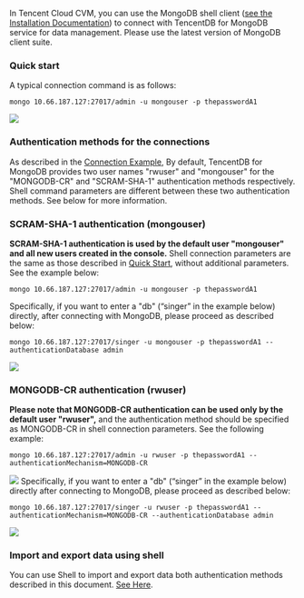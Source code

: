 
In Tencent Cloud CVM, you can use the MongoDB shell client ([see the Installation Documentation](https://docs.mongodb.com/manual/tutorial/install-mongodb-on-linux/)) to connect with TencentDB for MongoDB service for data management. Please use the latest version of MongoDB client suite.

### Quick start
A typical connection command is as follows:
```
mongo 10.66.187.127:27017/admin -u mongouser -p thepasswordA1
```
![](https://mc.qcloudimg.com/static/img/ce6b26f8cd6b1cc2981bc0cd44f9d09d/shell_default.png)

### Authentication methods for the connections
As described in the [Connection Example](https://intl.cloud.tencent.com/document/product/240/3563), By default, TencentDB for MongoDB provides two user names "rwuser" and "mongouser" for the "MONGODB-CR" and "SCRAM-SHA-1" authentication methods respectively.
Shell command parameters are different between these two authentication methods. See below for more information.

### SCRAM-SHA-1 authentication (mongouser)
**SCRAM-SHA-1 authentication is used by the default user "mongouser" and all new users created in the console.** Shell connection parameters are the same as those described in [Quick Start](#.E5.BF.AB.E9.80.9F.E5.BC.80.E5.A7.8B), without additional parameters. See the example below:

```
mongo 10.66.187.127:27017/admin -u mongouser -p thepasswordA1
```
Specifically, if you want to enter a "db" (“singer” in the example below) directly, after connecting with MongoDB, please proceed as described below:
```
mongo 10.66.187.127:27017/singer -u mongouser -p thepasswordA1 --authenticationDatabase admin
```

![](https://mc.qcloudimg.com/static/img/c30cc3e6e2db6c8bd3cce2e327ce63db/sha1_sonedb.png)

### MONGODB-CR authentication (rwuser)
**Please note that MONGODB-CR authentication can be used only by the default user "rwuser",** and the authentication method should be specified as MONGODB-CR in shell connection parameters. See the following example:
```
mongo 10.66.187.127:27017/admin -u rwuser -p thepasswordA1 --authenticationMechanism=MONGODB-CR
```

![](https://mc.qcloudimg.com/static/img/ff200b49c3fa5c70812027dd89e3ebc3/cr_default.png)
Specifically, if you want to enter a "db" (“singer” in the example below) directly after connecting to MongoDB, please proceed as described below:
```
mongo 10.66.187.127:27017/singer -u rwuser -p thepasswordA1 --authenticationMechanism=MONGODB-CR --authenticationDatabase admin
```

![](https://mc.qcloudimg.com/static/img/d31bfa612a295fd070ea5dd09c7ce6a3/cr_somedb.png)

### Import and export data using shell
You can use Shell to import and export data both authentication methods described in this document. [See Here](https://intl.cloud.tencent.com/document/product/240/5321).

